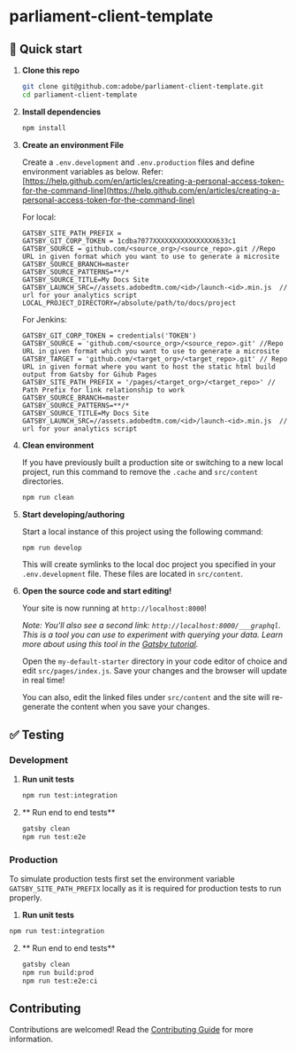 # parliament-client-template

## 🚀 Quick start

1. **Clone this repo**

   ```sh
   git clone git@github.com:adobe/parliament-client-template.git
   cd parliament-client-template
   ```

1. **Install dependencies**

   ```sh
   npm install
   ```

1. **Create an environment File**

   Create a `.env.development` and `.env.production` files and define environment variables as below. Refer: [https://help.github.com/en/articles/creating-a-personal-access-token-for-the-command-line](https://help.github.com/en/articles/creating-a-personal-access-token-for-the-command-line)

   For local:

   ```
   GATSBY_SITE_PATH_PREFIX =
   GATSBY_GIT_CORP_TOKEN = 1cdba7077XXXXXXXXXXXXXXXX633c1
   GATSBY_SOURCE = github.com/<source_org>/<source_repo>.git //Repo URL in given format which you want to use to generate a microsite
   GATSBY_SOURCE_BRANCH=master
   GATSBY_SOURCE_PATTERNS=**/*
   GATSBY_SOURCE_TITLE=My Docs Site
   GATSBY_LAUNCH_SRC=//assets.adobedtm.com/<id>/launch-<id>.min.js  // url for your analytics script
   LOCAL_PROJECT_DIRECTORY=/absolute/path/to/docs/project
   ```

   For Jenkins:

   ```
   GATSBY_GIT_CORP_TOKEN = credentials('TOKEN')
   GATSBY_SOURCE = 'github.com/<source_org>/<source_repo>.git' //Repo URL in given format which you want to use to generate a microsite
   GATSBY_TARGET = 'github.com/<target_org>/<target_repo>.git' // Repo URL in given format where you want to host the static html build output from Gatsby for Gihub Pages
   GATSBY_SITE_PATH_PREFIX = '/pages/<target_org>/<target_repo>' // Path Prefix for link relationship to work
   GATSBY_SOURCE_BRANCH=master
   GATSBY_SOURCE_PATTERNS=**/*
   GATSBY_SOURCE_TITLE=My Docs Site
   GATSBY_LAUNCH_SRC=//assets.adobedtm.com/<id>/launch-<id>.min.js  // url for your analytics script
   ```

1. **Clean environment**

   If you have previously built a production site or switching to a new local project, run this command to remove the `.cache` and `src/content` directories.

   ```sh
   npm run clean
   ```

1. **Start developing/authoring**

   Start a local instance of this project using the following command:

   ```sh
   npm run develop
   ```

   This will create symlinks to the local doc project you specified in your `.env.development` file.
   These files are located in `src/content`.

1. **Open the source code and start editing!**

   Your site is now running at `http://localhost:8000`!

   _Note: You'll also see a second link: _`http://localhost:8000/___graphql`_. This is a tool you can use to experiment with querying your data. Learn more about using this tool in the [Gatsby tutorial](https://www.gatsbyjs.org/tutorial/part-five/#introducing-graphiql)._

   Open the `my-default-starter` directory in your code editor of choice and edit `src/pages/index.js`. Save your changes and the browser will update in real time!

   You can also, edit the linked files under `src/content` and the site will re-generate the content when you save your changes.

## ✅ Testing

### Development

1. **Run unit tests**

   ```sh
   npm run test:integration
   ```

2. ** Run end to end tests**

   ```sh
   gatsby clean
   npm run test:e2e
   ```

### Production

To simulate production tests first set the environment variable `GATSBY_SITE_PATH_PREFIX` locally as it is required for production tests to run properly.

1. **Run unit tests**

```sh
npm run test:integration
```

2. ** Run end to end tests**

   ```sh
   gatsby clean
   npm run build:prod
   npm run test:e2e:ci
   ```

## Contributing

Contributions are welcomed! Read the [Contributing Guide](./.github/CONTRIBUTING.md) for more information.
